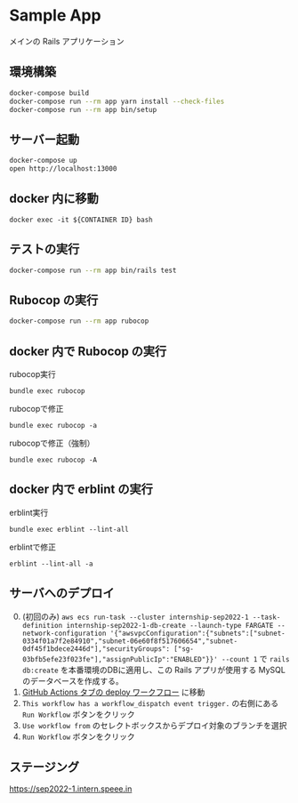 # Sample App

メインの Rails アプリケーション

## 環境構築

``` bash
docker-compose build
docker-compose run --rm app yarn install --check-files
docker-compose run --rm app bin/setup
```

## サーバー起動

``` bash
docker-compose up
open http://localhost:13000
```

## docker 内に移動

```
docker exec -it ${CONTAINER ID} bash
```

## テストの実行

``` bash
docker-compose run --rm app bin/rails test
```

## Rubocop の実行

``` bash
docker-compose run --rm app rubocop
```

## docker 内で Rubocop の実行

rubocop実行
```
bundle exec rubocop
```

rubocopで修正
```
bundle exec rubocop -a
```

rubocopで修正（強制）
```
bundle exec rubocop -A
```

## docker 内で erblint の実行

erblint実行
```
bundle exec erblint --lint-all
```

erblintで修正
```
erblint --lint-all -a
```

## サーバへのデプロイ

0. (初回のみ) `aws ecs run-task --cluster internship-sep2022-1 --task-definition internship-sep2022-1-db-create --launch-type FARGATE --network-configuration '{"awsvpcConfiguration":{"subnets":["subnet-0334f01a7f2e84910","subnet-06e60f8f517606654","subnet-0df45f1bdece2446d"],"securityGroups": ["sg-03bfb5efe23f023fe"],"assignPublicIp":"ENABLED"}}' --count 1` で `rails db:create` を本番環境のDBに適用し、この Rails アプリが使用する MySQL のデータベースを作成する。
1. [GitHub Actions タブの deploy ワークフロー](https://github.com/speee/hr-eng-internship-2022-2nd-team-1/actions) に移動
2. `This workflow has a workflow_dispatch event trigger.` の右側にある `Run Workflow` ボタンをクリック
3. `Use workflow from` のセレクトボックスからデプロイ対象のブランチを選択
4. `Run Workflow` ボタンをクリック

## ステージング
https://sep2022-1.intern.speee.in
